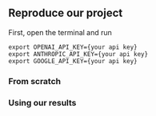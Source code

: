 ## Reproduce our project

First, open the terminal and run

```
export OPENAI_API_KEY={your api key}
export ANTHROPIC_API_KEY={your api key}
export GOOGLE_API_KEY={your api key}
```

### From scratch

### Using our results

